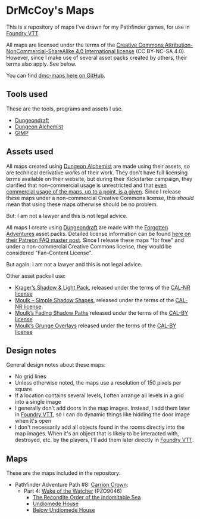 DrMcCoy's Maps
==============

This is a repository of maps I've drawn for my Pathfinder games, for use
in [Foundry VTT](https://foundryvtt.com/).

All maps are licensed under the terms of the [Creative Commons
Attribution-NonCommercial-ShareAlike 4.0 International
license](https://creativecommons.org/licenses/by-nc-sa/4.0/) (CC BY-NC-SA 4.0).
However, since I make use of several asset packs created by others, their
terms also apply. See below.

You can find [dmc-maps here on GitHub](https://github.com/DrMcCoy/dmc-maps).


Tools used
----------

These are the tools, programs and assets I use.

- [Dungeondraft](https://dungeondraft.net/)
- [Dungeon Alchemist](https://www.dungeonalchemist.com/)
- [GIMP](https://www.gimp.org/)


Assets used
-----------

All maps created using [Dungeon Alchemist](https://www.dungeonalchemist.com/)
are made using their assets, so are technical derivative works of their work.
They don't have full licensing terms available on their website, but during
their Kickstarter campaign, they clarified that non-commercial usage is
unrestricted and that [even commercial usage of the maps, up to a point, is
a given](https://www.kickstarter.com/projects/1024146278/dungeon-alchemisttm/posts/3123255).
Since I release these maps under a non-commercial Creative Commons license,
this *should* mean that using these maps otherwise should be no problem.

But: I am not a lawyer and this is not legal advice.

All maps I create using [Dungeondraft](https://dungeondraft.net/) are made
with the [Forgotten Adventures](https://forgotten-adventures.net/) asset packs.
Detailed license information can be found [here on their Patreon FAQ master
post](https://www.patreon.com/posts/fa-master-post-44664619). Since I release
these maps "for free" and under a non-commercial Creative Commons license, they
would be considered "Fan-Content License".

But again: I am not a lawyer and this is not legal advice.

Other asset packs I use:

- [Krager’s Shadow & Light Pack](https://cartographyassets.com/assets/7713/kragers-shadow-light-pack/),
  released under the terms of the [CAL-NR license](https://cartographyassets.com/license/)
- [Moulk – Simple Shadow Shapes](https://cartographyassets.com/assets/26937/moulk-simple-shadow-shapes/),
  released under the terms of the [CAL-NR license](https://cartographyassets.com/license/)
- [Moulk’s Fading Shadow Paths](https://cartographyassets.com/assets/16299/moulks-fading-shadow-paths/)
  released under the terms of the [CAL-BY license](https://cartographyassets.com/license/)
- [Moulk’s Grunge Overlays](https://cartographyassets.com/assets/15518/moulks-grunge-overlays/)
  released under the terms of the [CAL-BY license](https://cartographyassets.com/license/)


Design notes
------------

General design notes about these maps:

- No grid lines
- Unless otherwise noted, the maps use a resolution of 150 pixels per square
- If a location contains several levels, I often arrange all levels in a grid
  into a single image
- I generally don't add doors in the map images. Instead, I add them later
  in [Foundry VTT](https://foundryvtt.com/), so I can do dynamic things like
  hidding the door image when it's open
- I don't necessarily add all objects found in the rooms directly into the
  map images. When it's an object that is likely to be interacted with,
  destroyed, etc. by the players, I'll add them later directly in [Foundry
  VTT](https://foundryvtt.com/).


Maps
----

These are the maps included in the repository:

- Pathfinder Adventure Path #8: [Carrion Crown](https://pathfinderwiki.com/wiki/Carrion_Crown):
  - Part 4: [Wake of the Watcher](https://pathfinderwiki.com/wiki/Wake_of_the_Watcher) (PZO9046)
    - [The Recondite Order of the Indomitable Sea](Carrion%20Crown/PZO9046%20Wake%20of%20the%20Watcher/the_recondite_order_of_the_indomitable_sea.jpg)
    - [Undiomede House](Carrion%20Crown/PZO9046%20Wake%20of%20the%20Watcher/undiomede_house.png)
    - [Below Undiomede House](Carrion%20Crown/PZO9046%20Wake%20of%20the%20Watcher/below_undiomede_house.png)
